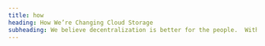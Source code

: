 ```yaml
---
title: how
heading: How We’re Changing Cloud Storage
subheading: We believe decentralization is better for the people.  With Tardigrade, we’re giving developers a private, secure storage alternative that’s more performant, durable, secure, and more affordable than centralized cloud storage. And even if we really, really wanted to, it’s impossible for us to see any file stored on Tardigrade – which is why we like to say Tardigrade is “trustless”. Our entire code base is open source, so you can be sure it works exactly how we say it does.
---
```

